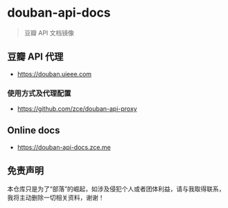 # douban-api-docs

> 豆瓣 API 文档镜像

## 豆瓣 API 代理

- https://douban.uieee.com

### 使用方式及代理配置

- https://github.com/zce/douban-api-proxy

## Online docs

- https://douban-api-docs.zce.me

## 免责声明

本仓库只是为了“部落”的崛起，如涉及侵犯个人或者团体利益，请与我取得联系，我将主动删除一切相关资料，谢谢！
